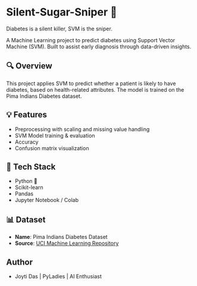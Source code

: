 # Silent-Sugar-Sniper 🧬
Diabetes is a silent killer, SVM is the sniper.

A Machine Learning project to predict diabetes using Support Vector Machine (SVM). Built to assist early diagnosis through data-driven insights.

## 🔍 Overview
This project applies SVM to predict whether a patient is likely to have diabetes, based on health-related attributes. The model is trained on the Pima Indians Diabetes dataset.

## 💡 Features
- Preprocessing with scaling and missing value handling
- SVM Model training & evaluation
- Accuracy
- Confusion matrix visualization

## 🧪 Tech Stack
- Python 🐍
- Scikit-learn
- Pandas
- Jupyter Notebook / Colab

## 📊 Dataset
- **Name**: Pima Indians Diabetes Dataset  
- **Source**: [UCI Machine Learning Repository](https://archive.ics.uci.edu/ml/datasets/diabetes)

## Author
- Joyti Das | PyLadies | AI Enthusiast

